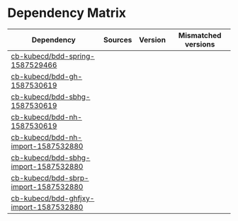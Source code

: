 # Dependency Matrix

Dependency | Sources | Version | Mismatched versions
---------- | ------- | ------- | -------------------
[cb-kubecd/bdd-spring-1587529466](https://github.com/cb-kubecd/bdd-spring-1587529466.git) |  | []() | 
[cb-kubecd/bdd-gh-1587530619](https://github.com/cb-kubecd/bdd-gh-1587530619.git) |  | []() | 
[cb-kubecd/bdd-sbhg-1587530619](https://github.com/cb-kubecd/bdd-sbhg-1587530619.git) |  | []() | 
[cb-kubecd/bdd-nh-1587530619](https://github.com/cb-kubecd/bdd-nh-1587530619.git) |  | []() | 
[cb-kubecd/bdd-nh-import-1587532880](https://github.com/cb-kubecd/bdd-nh-import-1587532880.git) |  | []() | 
[cb-kubecd/bdd-sbhg-import-1587532880](https://github.com/cb-kubecd/bdd-sbhg-import-1587532880.git) |  | []() | 
[cb-kubecd/bdd-sbrp-import-1587532880](https://github.com/cb-kubecd/bdd-sbrp-import-1587532880.git) |  | []() | 
[cb-kubecd/bdd-ghfjxy-import-1587532880](https://github.com/cb-kubecd/bdd-ghfjxy-import-1587532880.git) |  | []() | 
